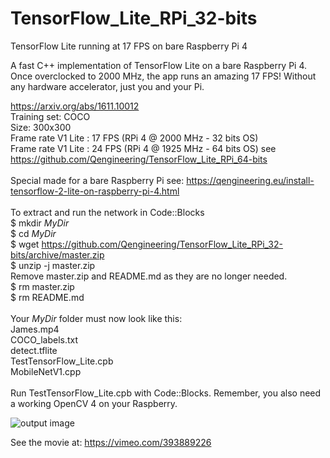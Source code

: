 # TensorFlow_Lite_RPi_32-bits
TensorFlow Lite running at 17 FPS on bare Raspberry Pi 4

A fast C++ implementation of TensorFlow Lite on a bare Raspberry Pi 4.
Once overclocked to 2000 MHz, the app runs an amazing 17 FPS!
Without any hardware accelerator, just you and your Pi.

https://arxiv.org/abs/1611.10012 <br/>
Training set: COCO <br/>
Size: 300x300 <br/>
Frame rate V1 Lite : 17 FPS (RPi 4 @ 2000 MHz - 32 bits OS) <br/>
Frame rate V1 Lite : 24 FPS (RPi 4 @ 1925 MHz - 64 bits OS) see https://github.com/Qengineering/TensorFlow_Lite_RPi_64-bits <br/>
<br/>
Special made for a bare Raspberry Pi see: https://qengineering.eu/install-tensorflow-2-lite-on-raspberry-pi-4.html <br/>
<br/>
To extract and run the network in Code::Blocks <br/>
$ mkdir *MyDir* <br/>
$ cd *MyDir* <br/>
$ wget https://github.com/Qengineering/TensorFlow_Lite_RPi_32-bits/archive/master.zip <br/>
$ unzip -j master.zip <br/>
Remove master.zip and README.md as they are no longer needed. <br/> 
$ rm master.zip <br/>
$ rm README.md <br/> <br/>
Your *MyDir* folder must now look like this: <br/> 
James.mp4 <br/>
COCO_labels.txt <br/>
detect.tflite <br/>
TestTensorFlow_Lite.cpb <br/>
MobileNetV1.cpp<br/>
 <br/>
Run TestTensorFlow_Lite.cpb with Code::Blocks. Remember, you also need a working OpenCV 4 on your Raspberry. <br/>

![output image]( https://qengineering.eu/images/James_17.jpg )

See the movie at: https://vimeo.com/393889226
